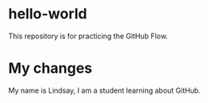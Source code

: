 # hello-world
This repository is for practicing the GitHub Flow.

# My changes
My name is Lindsay, I am a student learning about GitHub. 
